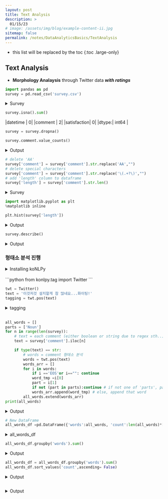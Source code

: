 ```yaml
---
layout: post
title: Text Analysis
description: >
  01/15/23
# image: /assets/img/blog/example-content-ii.jpg
sitemap: false
permalink: /notes/DataAnalyticsBasics/TextAnalysis
---
```


* this list will be replaced by the toc
{:toc .large-only}

## Text Analysis
- **Morphology Analaysis** through Twitter data ***with ratings***
<!-- - ![survey](../DataAnalytics/DataAnlalyticsBasics/assets/survey.csv "Twitter Data"). -->

```py
import pandas as pd
survey = pd.read_csv('survey.csv')
```

<details>                   
<summary>Survey</summary>
  <div markdown="1">

  | # | datetime    | 	comment| 	satisfaction| 
  |:-:|:-----------:|:---------|:------------:|
  | 0	| 2019-03-11  | 	역앞에 젊은이들이 모여있다(AA역)            | 	1| 
  | 1	| 2019-02-25  | 	운동할 수 있는 장소가 있는 것이 좋다        |  	5| 
  | 2	| 2019-02-18  | 	육아 지원이 좋다                           | 	5| 
  | 3	| 2019-04-09	|   어린이집에 바로 입원할 수 있다(대기아동 없음)| 	4| 
  | 4	| 2019-01-06	|   역앞 상가가 쓸쓸하다                        | 	2| 
  |...| 	...       | 	...	                                      |...| 
  | 81	| 2019-01-21|   초등학교 운동장이 잔디밭이라서 아주 좋다      | 	5| 
  | 82	| 2019-04-30| 	홈페이지에서도 설문지를 투고할 수 있게 해 달라	| 2| 
  | 83	| 2019-01-09| 	공원에 놀이기구가 너무 적다                 	| 1| 
  | 84	| 2019-03-09| 	공원을 더 늘렸으면 좋겠다	                    | 2| 
  | 85| 	2019-04-02| 	역앞에 주차장이 적다, 불편하다                 | 	1| 

  - 86 rows × 3 columns

</div></details>

```py
survey.isna().sum()
```

|datetime      |  0|
|comment      |   2|
|satisfaction|    0|
|dtype:| int64  |

```py
survey = survey.dropna()
```
```py 
survey.comment.value_counts()
```
<details>                   
  <summary>Output</summary>
  <div markdown="1">

  - 봄의 벚꽃길이 최고로 아름답습니다.벚꽃길을 더 늘려줬으면 좋겠다          1
  - 이상한 아저씨가 말을 걸어온 적이 있다.경찰 순찰을 더 강화해 주길 바란다    1
  - 데이트 명소를 갖고 싶다                                1
  - 급행이 멈춰서 시내에 나가기 쉽고 좋다                        1
  - 관공서 출장소를 역전에 지어 주었으면 한다                      1
  ..
  - 도둑고양이 피해가 심각하다, 도둑고양이 대책은?                   1
  - 공원에 놀이기구가 너무 적다                              1
  - 최근 지방 넘버의 차가 많다, 치안은 제대로 되어 있는가?             1
  - 지난달 직원 비리의혹에 대해 좀 더 자세히 설명해 달라               1
  - 버스가 별로 안 온다                                  1

  - Name: comment, Length: 84, dtype: int64
</div></details>

```py
# delete 'AA'
survey['comment'] = survey['comment'].str.replace('AA',"") 
# delete special characters
survey['comment'] = survey['comment'].str.replace('\(.+?\)',"") 
# add 'length' column to dataframe 
survey['length'] = survey['comment'].str.len()
```

<details>                   
  <summary>Survey</summary>
  <div markdown="1">

  | # | datetime    | 	comment| 	satisfaction| length |
  |:-:|:-----------:|:---------|:------------:|:------:|
  | 0	| 2019-03-11  | 	역앞에 젊은이들이 모여있다            | 	1|  14 |
  | 1	| 2019-02-25  | 	운동할 수 있는 장소가 있는 것이 좋다|  	5| 23 |
  | 2	| 2019-02-18  | 	육아 지원이 좋다 | 	5| 9 |
  | 3	| 2019-04-09	|   어린이집에 바로 입원할 수 있다 | 	4| 17 |
  | 4	| 2019-01-06	|   역앞 상가가 쓸쓸하다| 	2|  11 |
  |...| 	...       | 	...|  ...|...| 
  | 81	| 2019-01-21|   초등학교 운동장이 잔디밭이라서 아주 좋다| 	5| 22 |
  | 82	| 2019-04-30| 	홈페이지에서도 설문지를 투고할 수 있게 해 달라| 2| 26 |
  | 83	| 2019-01-09| 	공원에 놀이기구가 너무 적다| 1| 5 | 
  | 84	| 2019-03-09| 	공원을 더 늘렸으면 좋겠다| 2| 14 |
  | 85| 	2019-04-02| 	역앞에 주차장이 적다, 불편하다| 	1| 17 |

  - **84 rows × 4 columns**

</div></details>


```python
import matplotlib.pyplot as plt
%matplotlib inline
```
```python
plt.hist(survey['length'])
```

<details>                   
  <summary>Output</summary>
  <div markdown="1">

   ```
  (array([20., 19., 20., 10.,  7.,  3.,  3.,  1.,  0.,  1.]),
    array([ 6. , 11.6, 17.2, 22.8, 28.4, 34. , 39.6, 45.2, 50.8, 56.4, 62. ]),
    <a list of 10 Patch objects>)
   ```

  ![histogram](../DataAnalytics/DataAnalyticsBasics/assets/10-histogram.png)

</div></details>
   

```python
survey.describe()
```

<details>                   
  <summary>Output</summary>
  <div markdown="1">

  |      | satisfaction	| length     | 
  |:----:|:------------:|:----------:|
  | count| 86.000000    | 	84.000000| 
  | mean | 2.616279     | 	19.880952| 
  | std	 | 1.448477     | 10.422872  | 
  | min	 | 1.000000     | 6.000000   | 
  | 25%	 | 1.000000     | 12.000000  | 
  | 50%  | 2.000000     | 	19.000000| 
  | 75%	 | 4.000000     | 24.000000  | 
  | max	 | 5.000000     | 62.000000  |  

  - **84 rows × 4 columns**

</div></details>


### 형태소 분석 진행

<details>                   
  <summary>Installing koNLPy</summary>
  <div markdown="1">

  - Installing in [Jupiter Notebook](https://blog.naver.com/PostView.nhn?isHttpsRedirect=true&blogId=virq&logNo=222083943367&categoryNo=0&parentCategoryNo=0&viewDate=&currentPage=1&postListTopCurrentPage=1&from=postList)
    - anaconda prompt: (when JAVA_HOME is already set)
    ```
    conda update pip
    conda update conda
    conda install -c conda-forge jpype1
    pip install konlpy
    ```

  - Installing in [my PC](https://mola23.tistory.com/84)

</div></details>
<br/>
```python
from konlpy.tag import Twitter
```

```python
twt = Twitter()
text = '이것저것 설치할게 참 많네요...화이팅!'
tagging = twt.pos(text)
```

<details>                   
  <summary>tagging</summary>
  <div markdown="1">
  ```
  [('이', 'Determiner'),
  ('것', 'Noun'),
  ('저', 'Determiner'),
  ('것', 'Noun'),
  ('설치', 'Noun'),
  ('할게', 'Verb'),
  ('참', 'Verb'),
  ('많네요', 'Adjective'),
  ('...', 'Punctuation'),
  ('화이팅', 'Noun'),
  ('!', 'Punctuation')]
  ```
</div></details>

<br/>

```py
all_words = []
parts = ['Noun']
for n in range(len(survey)):
    # text = each comment (either boolean or string due to regex sth..)
    text = survey['comment'].iloc[n] 

    if type(text) == str: 
        # words = comment 형태소 분석
        words = twt.pos(text)
        words_arr = []
        for i in words:
            if i =='EOS'or i=="": continue
            word_tmp =i[0]
            part = i[1]
            if not (part in parts):continue # if not one of 'parts', pass
            words_arr.append(word_tmp) # else, append that word 
        all_words.extend(words_arr) 
print(all_words)
```

<details>                   
  <summary>Output</summary>
  <div markdown="1">

  ```
  ['역앞', '젊은이', '운동', '수', '장소', '것', '육아', '지원이', '어린이집', '바로', '입원', '수', '역앞', '상가', '생활', '놀', '장소', '놀', '장소', '상업시설', '좀', '더', '병원', '사이클링', '코스', '축제', '좀', '더', '성대', '초등학교', '공원', '더', '근처', '공원', '살기', '슈퍼', '육아', '데이트', '명소', '상가', '좀', '더', '밤길', '쓰레기', '처리', '영화관', '가로수', '더', '공원', '추가', '관광', '명소', '육아', '최고', '길이', '시내', '접근성', '집세', '합리', '의', '교통', '체증', '게', '해', '상가', '지붕', '비', '큰일', '상가', '더', '카페', '스포츠', '센터', '자주', '이용', '스포츠', '센터', '이용', '요금', '워킹맘', '지원', '더', '버스', '별로', '안', '자전거', '달리기', '달리기', '운동', '수', '장소', '기업', '역앞', '주차장', '아저씨', '말', '적', '경찰', '순찰', '더', '소방', '활동', '수', '재난', '시', '피난', '장소', '것', '요즘', '강', '범람', '피해', '크게', '이', '도시', '범람', '방지', '취하', '설명', '신호등', '사거리', '때문', '사고', '신호', '상가', '활성화', '활동', '좀더', '행정', '뒷받침', '아이', '놀', '장소', '역앞', '자전거', '주차장', '가로수', '낙엽', '청소', '가로수', '재해', '시', '비축', '상황', '보도', '길이', '수', '지역', '자치', '단체', '더', '지원', '자치', '단체', '활동', '안심', '살', '수', '관광지', '최근', '지방', '넘버', '치안', '제대로', '주차장', '수가', '요금', '역', '앞', '공공', '주차장', '보행자', '용', '신호', '노인', '어린이', '생각', '설정', '급행', '시내', '버스', '노선', '봄', '벚꽃', '길이', '최고', '벚꽃', '길', '더', '옆', '동네', '쓰레기', '처리', '시설', '걱정', '공해', '시장', '활기', '앙케이트', '제대로', '확인', '거리', '조성', '반영', '자세', '지난달', '직원', '비리', '의혹', '대해', '좀', '더', '설명', '달라', '시청', '담당자', '마음', '관공서', '출장소', '역전', '관공서', '토요일', '일요일', '재', '피난', '경로', '좀', '더', '표시', '시', '홈페이지', '관공서', '연결', '대응', '더', '시오', '골목', '동물원', '겨울철', '노면', '동결', '사고', '처리', '자연', '경관', '도둑고양이', '피해', '도둑고양이', '대책', '관공서', '상담', '때', '매우', '대해', '고속도로', '길이', '정체', '확장', '시', '마스코트', '걸', '야간', '병원', '불안', '고령자', '지원', '시설', '초등학교', '운동장', '잔디밭', '아주', '홈페이지', '설문지', '투고', '수', '해', '달라', '공원', '놀이기구', '공원', '더', '역앞', '주차장']
  ```
</div></details>


```py
# New DataFrame
all_words_df =pd.DataFrame({'words':all_words, 'count':len(all_words)*[1]})
```

<details>                   
  <summary>all_words_df</summary>
  <div markdown="1">

  |   |words|count|
  |:-:|:---:|:---:|
  |0|	역앞	|1 |
  |1|	젊은이	|1|
  |2|	운동|	1|
  |3|	수	|1|
  |4|	장소	|1|
  |...|	...	|...|
  |278|	놀이기구	|1|
  |279|	공원	|1|
  |280|	더	|1|
  |281|	역앞	|1|
  |282|	주차장	|1|
  - 283 rows × 2 columns
</div></details>


```py
all_words_df.groupby('words').sum()
```

<details>                   
  <summary>Output</summary>
  <div markdown="1">

  | words	| count|
  |:-----:|:----:| 
  | 가로수| 	3| 
  | 강	| 1| 
  | 거리	| 1| 
  | 걱정	| 1| 
  | 걸	| 1| 
  | ...	| ...| 
  | 확인	| 1| 
  | 확장	| 1| 
  | 활기	| 1| 
  | 활동	| 3| 
  | 활성화	| 1| 
  - 187 rows × 1 columns
</div></details>

```py
all_words_df = all_words_df.groupby('words').sum()
all_words_df.sort_values('count',ascending= False)
```

<details>                   
  <summary>Output</summary>
  <div markdown="1">
  
  | words	| count|
  |:-----:|:----:|
  |더	|14|
  |수	|7|
  |장소|	6|
  |주차장	|5|
  |좀	|5|
  |...	|...|
  |상황	|1|
  |생각	|1|
  |생활	|1|
  |설문지	|1|
  |활성화	|1|
  - 187 rows × 1 columns
</div></details>

```py

```

<details>                   
  <summary>Output</summary>
  <div markdown="1">
</div></details>
